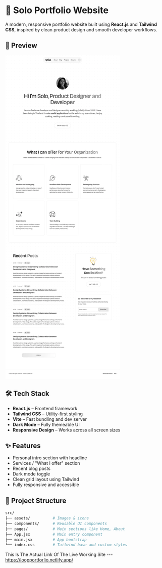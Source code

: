 # 🚀 Solo Portfolio Website

A modern, responsive portfolio website built using **React.js** and **Tailwind CSS**, inspired by clean product design and smooth developer workflows.

## 📸 Preview

![Portfolio Preview](./Layout-Idea-White.webp)

## 🛠️ Tech Stack

- **React.js** – Frontend framework
- **Tailwind CSS** – Utility-first styling
- **Vite** – Fast bundling and dev server
- **Dark Mode** – Fully themeable UI
- **Responsive Design** – Works across all screen sizes

## ✨ Features

- Personal intro section with headline
- Services / "What I offer" section
- Recent blog posts
- Dark mode toggle
- Clean grid layout using Tailwind
- Fully responsive and accessible

## 📂 Project Structure

```bash
src/
├── assets/          # Images & icons
├── components/      # Reusable UI components
├── pages/           # Main sections like Home, About
├── App.jsx          # Main entry component
├── main.jsx         # App bootstrap
└── index.css        # Tailwind base and custom styles
```

This Is The Actual Link Of The Live Working Site --- https://loopportforlio.netlify.app/
